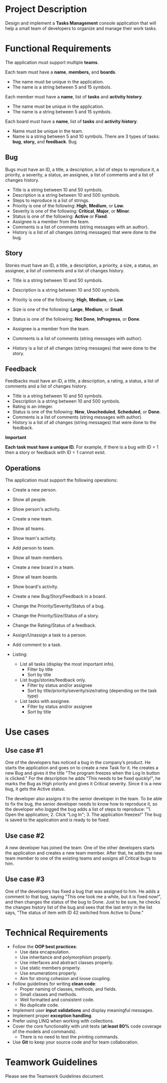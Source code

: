 # Project Description
Design and implement a **Tasks Management** console application that will help a small team of developers to organize and manage their work tasks.

# Functional Requirements
The application must support multiple **teams**.

Each team must have a **name**, **members,** and **boards**.

- The name must be unique in the application.
- The name is a string between 5 and 15 symbols.

Each member must have a **name**, list of **tasks** and **activity history**.

- The name must be unique in the application.
- The name is a string between 5 and 15 symbols.

Each board must have a **name**, list of **tasks** and **activity history**.

- Name must be unique in the team.
- Name is a string between 5 and 10 symbols. There are 3 types of tasks: **bug**, **story,** and **feedback**. Bug

## Bug
Bugs must have an ID, a title, a description, a list of steps to reproduce it, a priority, a severity, a status, an assignee, a list of comments and a list of changes history.

- Title is a string between 10 and 50 symbols.
- Description is a string between 10 and 500 symbols.
- Steps to reproduce is a list of strings.
- Priority is one of the following: **High**, **Medium**, or **Low**.
- Severity is one of the following: **Critical**, **Major**, or **Minor**.
- Status is one of the following: **Active** or **Fixed**.
- Assignee is a member from the team.
- Comments is a list of comments (string messages with an author).
- History is a list of all changes (string messages) that were done to the bug.
## Story
Stories must have an ID, a title, a description, a priority, a size, a status, an assignee, a list of comments and a list of changes history.

- Title is a string between 10 and 50 symbols.
- Description is a string between 10 and 500 symbols.

- Priority is one of the following: **High**, **Medium**, or **Low**.
- Size is one of the following: **Large**, **Medium**, or **Small**.
- Status is one of the following: **Not Done**, **InProgress**, or **Done**.
- Assignee is a member from the team.
- Comments is a list of comments (string messages with author).
- History is a list of all changes (string messages) that were done to the story.
## Feedback
Feedbacks must have an ID, a title, a description, a rating, a status, a list of comments and a list of changes history.

- Title is a string between 10 and 50 symbols.
- Description is a string between 10 and 500 symbols.
- Rating is an integer.
- Status is one of the following: **New**, **Unscheduled**, **Scheduled**, or **Done**.
- Comments is a list of comments (string messages with author).
- History is a list of all changes (string messages) that were done to the feedback.

**Important**

**Each task must have a unique ID.** For example, if there is a bug with ID = 1 then a story or feedback with ID = 1 cannot exist.


## Operations
The application must support the following operations:

- Create a new person.
- Show all people.
- Show person's activity.
- Create a new team.
- Show all teams.
- Show team's activity.
- Add person to team.
- Show all team members.
- Create a new board in a team.
- Show all team boards.
- Show board's activity.
- Create a new Bug/Story/Feedback in a board.
- Change the Priority/Severity/Status of a bug.
- Change the Priority/Size/Status of a story.
- Change the Rating/Status of a feedback.

- Assign/Unassign a task to a person.
- Add comment to a task.

- Listing:
  - List all tasks (display the most important info).
    - Filter by title
    - Sort by title
  - List bugs/stories/feedback only.
    - Filter by status and/or assignee
    - Sort by title/priority/severity/size/rating (depending on the task type)
  - List tasks with assignee.
    - Filter by status and/or assignee
    - Sort by title



# Use cases
## Use case #1
One of the developers has noticed a bug in the company’s product. He starts the application and goes on to create a new Task for it. He creates a new Bug and gives it the title "The program freezes when the Log In button is clicked." For the description he adds "This needs to be fixed quickly!", he marks the Bug as High priority and gives it Critical severity. Since it is a new bug, it gets the Active status.

The developer also assigns it to the senior developer in the team. To be able to fix the bug, the senior developer needs to know how to reproduce it, so the developer who logged the bug adds a list of steps to reproduce: "1. Open the application; 2. Click "Log In"; 3. The application freezes!" The bug is saved to the application and is ready to be fixed.
## Use case #2
A new developer has joined the team. One of the other developers starts the application and creates a new team member. After that, he adds the new team member to one of the existing teams and assigns all Critical bugs to him.
## Use case #3
One of the developers has fixed a bug that was assigned to him. He adds a comment to that bug, saying "This one took me a while, but it is fixed now!", and then changes the status of the bug to Done. Just to be sure, he checks the changes history list of the bug and sees that the last entry in the list says, "The status of item with ID 42 switched from Active to Done."

# Technical Requirements
- Follow the **OOP best practices**:
  - Use data encapsulation.
  - Use inheritance and polymorphism properly.
  - Use interfaces and abstract classes properly.
  - Use static members properly.
  - Use enumerations properly.
  - Aim for strong cohesion and loose coupling.
- Follow guidelines for writing **clean code**:
  - Proper naming of classes, methods, and fields.
  - Small classes and methods.
  - Well formatted and consistent code.
  - No duplicate code.
- Implement user **input validations** and display meaningful messages.
- Implement proper **exception handling**.
- Prefer using LINQ when working with collections.
- Cover the core functionality with unit tests (**at least 80%** code coverage of the models and commands).
  - There is no need to test the printing commands.
- Use **Git** to keep your source code and for team collaboration.

# Teamwork Guidelines
Please see the Teamwork Guidelines document.

